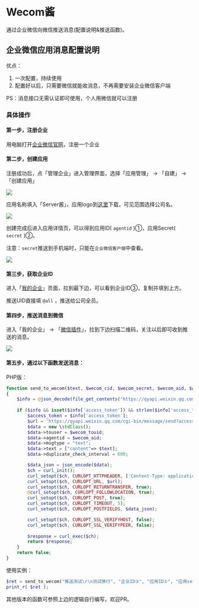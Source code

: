 # Wecom酱

通过企业微信向微信推送消息(配置说明&推送函数)。

## 企业微信应用消息配置说明

优点：

1. 一次配置，持续使用
1. 配置好以后，只需要微信就能收消息，不再需要安装企业微信客户端

PS：消息接口无需认证即可使用，个人用微信就可以注册

### 具体操作

#### 第一步，注册企业

用电脑打开[企业微信官网](https://work.weixin.qq.com/)，注册一个企业

#### 第二步，创建应用

注册成功后，点「管理企业」进入管理界面，选择「应用管理」 → 「自建」 →  「创建应用」

![](https://theseven.ftqq.com/20210208143228.png)

应用名称填入「Server酱」，应用logo到[这里](https://theseven.ftqq.com/20210208142819.png)下载，可见范围选择公司名。


![](https://theseven.ftqq.com/20210208143327.png)

创建完成后进入应用详情页，可以得到应用ID( `agentid` )①，应用Secret( `secret` )②。

注意：`secret`推送到手机端时，只能在`企业微信客户端`中查看。

![](https://theseven.ftqq.com/20210208143553.png)

#### 第三步，获取企业ID

进入「[我的企业](https://work.weixin.qq.com/wework_admin/frame#profile)」页面，拉到最下边，可以看到企业ID③，复制并填到上方。

推送UID直接填 `@all` ，推送给公司全员。

#### 第四步，推送消息到微信

进入「我的企业」 → 「[微信插件](https://work.weixin.qq.com/wework_admin/frame#profile/wxPlugin)」，拉到下边扫描二维码，关注以后即可收到推送的消息。

![](https://theseven.ftqq.com/20210208144808.png)

#### 第五步，通过以下函数发送消息：

PHP版：

```php
function send_to_wecom($text, $wecom_cid, $wecom_secret, $wecom_aid, $wecom_touid = '@all')
{
    $info = @json_decode(file_get_contents("https://qyapi.weixin.qq.com/cgi-bin/gettoken?corpid=".urlencode($wecom_cid)."&corpsecret=".urlencode($wecom_secret)), true);
                
    if ($info && isset($info['access_token']) && strlen($info['access_token']) > 0) {
        $access_token = $info['access_token'];
        $url = 'https://qyapi.weixin.qq.com/cgi-bin/message/send?access_token='.urlencode($access_token);
        $data = new \stdClass();
        $data->touser = $wecom_touid;
        $data->agentid = $wecom_aid;
        $data->msgtype = "text";
        $data->text = ["content"=> $text];
        $data->duplicate_check_interval = 600;

        $data_json = json_encode($data);
        $ch = curl_init();
        curl_setopt($ch, CURLOPT_HTTPHEADER, ['Content-Type: application/json']);
        curl_setopt($ch, CURLOPT_URL, $url);
        curl_setopt($ch, CURLOPT_RETURNTRANSFER, true);
        @curl_setopt($ch, CURLOPT_FOLLOWLOCATION, true);
        curl_setopt($ch, CURLOPT_POST, true);
        curl_setopt($ch, CURLOPT_TIMEOUT, 5);
        curl_setopt($ch, CURLOPT_POSTFIELDS, $data_json);

        curl_setopt($ch, CURLOPT_SSL_VERIFYHOST, false);
        curl_setopt($ch, CURLOPT_SSL_VERIFYPEER, false);
        
        $response = curl_exec($ch);
        return $response;
    }
    return false;
}

```

使用实例：

```php
$ret = send_to_wecom("推送测试\r\n测试换行", "企业ID③", "应用ID①", "应用secret②");
print_r( $ret );
```

其他版本的函数可参照上边的逻辑自行编写，欢迎PR。


